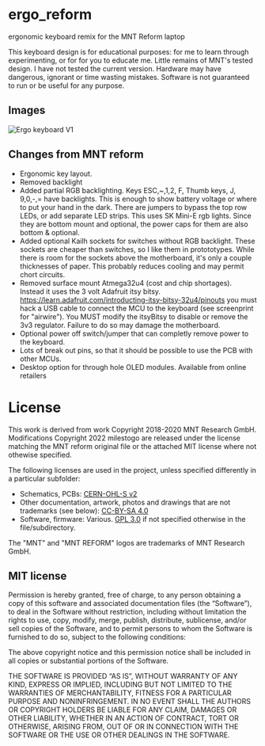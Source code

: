# ergo_reform
ergonomic keyboard remix for the  MNT Reform laptop

This keyboard design is for educational purposes: for me to learn through experimenting, or for for you to educate me. Little remains of MNT's tested design. I have not tested the current version.  Hardware may have dangerous, ignorant or time wasting mistakes. Software is not guaranteed to run or be useful for any purpose. 

## Images
![Ergo keyboard V1](https://github.com/milestogo/ergo_reform/MNT-ergo-kb2.png)

## Changes from MNT reform

* Ergonomic key layout.
* Removed backlight
* Added partial RGB backlighting. Keys ESC,~,1,2, F, Thumb keys, J, 9,0,-,= have backlights. This is enough to show battery voltage or where to put your hand in the dark. There are jumpers to bypass the top row LEDs, or add separate LED strips. This uses SK Mini-E rgb lights. Since they are bottom mount and optional, the power caps for them are also bottom & optional.
* Added optional Kailh sockets for switches without RGB backlight. These sockets are cheaper than switches, so I like them in protototypes. While there is room for the sockets above the motherboard, it's only a couple thicknesses of paper. This probably reduces cooling and may permit chort circuits. 
* Removed surface mount Atmega32u4 (cost and chip shortages). Instead it uses the 3 volt Adafruit itsy bitsy. https://learn.adafruit.com/introducting-itsy-bitsy-32u4/pinouts you must hack a USB cable to connect the MCU to the keyboard (see screenprint for "airwire"). You MUST modify the itsyBitsy to disable or remove the 3v3 regulator. Failure to do so may damage the motherboard. 
* Optional power off switch/jumper that can completly remove power to the keyboard.
* Lots of break out pins, so that it should be possible to use the PCB with other MCUs.
* Desktop option for through hole OLED modules. Available from online retailers


# License
This work is derived from work Copyright 2018-2020 MNT Research GmbH.
Modifications Copyright 2022 milestogo are released under the license matching the MNT reform original file or the attached MIT license where not othewise specified.  

The following licenses are used in the project, unless specified differently in a particular subfolder:

- Schematics, PCBs: [CERN-OHL-S v2](https://www.ohwr.org/project/cernohl/wikis/uploads/002d0b7d5066e6b3829168730237bddb/cern_ohl_s_v2.txt)
- Other documentation, artwork, photos and drawings that are not trademarks (see below): [CC-BY-SA 4.0](https://creativecommons.org/licenses/by-sa/4.0/legalcode)
- Software, firmware: Various. [GPL 3.0](https://www.gnu.org/licenses/gpl-3.0.en.html) if not specified otherwise in the file/subdirectory.

The "MNT" and "MNT REFORM" logos are trademarks of MNT Research GmbH. 


## MIT license
Permission is hereby granted, free of charge, to any person obtaining a copy of this software and associated documentation files (the “Software”), to deal in the Software without restriction, including without limitation the rights to use, copy, modify, merge, publish, distribute, sublicense, and/or sell copies of the Software, and to permit persons to whom the Software is furnished to do so, subject to the following conditions:

The above copyright notice and this permission notice shall be included in all copies or substantial portions of the Software.

THE SOFTWARE IS PROVIDED “AS IS”, WITHOUT WARRANTY OF ANY KIND, EXPRESS OR IMPLIED, INCLUDING BUT NOT LIMITED TO THE WARRANTIES OF MERCHANTABILITY, FITNESS FOR A PARTICULAR PURPOSE AND NONINFRINGEMENT. IN NO EVENT SHALL THE AUTHORS OR COPYRIGHT HOLDERS BE LIABLE FOR ANY CLAIM, DAMAGES OR OTHER LIABILITY, WHETHER IN AN ACTION OF CONTRACT, TORT OR OTHERWISE, ARISING FROM, OUT OF OR IN CONNECTION WITH THE SOFTWARE OR THE USE OR OTHER DEALINGS IN THE SOFTWARE.


